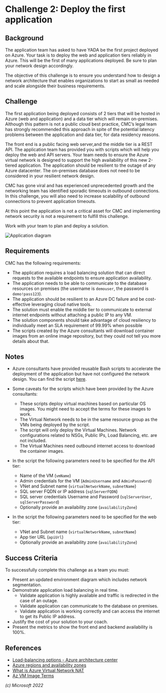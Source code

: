 # Challenge 2: Deploy the first application

## Background

The application team has asked to have YADA be the first project deployed on Azure. Your task is to deploy the web and application tiers reliably in Azure. This will be the first of many applications deployed. Be sure to plan your network design accordingly.

The objective of this challenge is to ensure you understand how to design a network architecture that enables organizations to start as small as needed and scale alongside their business requirements.

## Challenge

The first application being deployed consists of 2 tiers that will be hosted in Azure (web and application) and a data tier which will remain on-premises. Although this pattern is not a public cloud best practice, CMC’s legal team has strongly recommended this approach in spite of the potential latency problems between the application and data tier, for data residency reasons.

The front end is a public facing web server,and the middle tier is a REST API. The application team has provided you with scripts which will help you deploy the web and API servers. Your team needs to ensure the Azure virtual network is designed to support the high availability of this new 2-tiered application. The application should be resilient to the outage of any Azure datacenter. The on-premises database does not need to be considered in your resilient network design.

CMC has gone viral and has experienced unprecedented growth and the networking team has identified sporadic timeouts in outbound connections. In this challenge, you will also need to increase scalability of outbound connections to prevent application timeouts.

At this point the application is not a critical asset for CMC and implementing network security is not a requirement to fulfill this challenge.

Work with your team to plan and deploy a solution.

![Application diagram](images/app_vm.png)

## Requirements

CMC has the following requirements:

- The application requires a load balancing solution that can direct requests to the available endpoints to ensure application availability.
- The application needs to be able to communicate to the database resources on premises (the username is `demouser`, the password is `demo!pass123`).
- The application should be resilient to an Azure DC failure and be cost-effective leveraging cloud native tools.
- The solution must enable the middle tier to communicate to external internet endpoints without attaching a public IP to any VM.
- The solution components should take advantage of cloud resiliency to individually meet an SLA requirement of 99.99% when possible
- The scripts created by the Azure consultants will download container images from an online image repository, but they could not tell you more details about that.

## Notes

- Azure consultants have provided reusable Bash scripts to accelerate the deployment of the application but have not configured the network design. You can find the script [here](../hacker-assets/sol_challenge02.md).
- Some caveats for the scripts which have been provided by the Azure consultants:

  - These scripts deploy virtual machines based on particular OS images. You might need to accept the terms for these images to work.
  - The Virtual Network needs to be in the same resource group as the VMs being deployed by the script.
  - The script will only deploy the Virtual Machines. Network configurations related to NSGs, Public IPs, Load Balancing, etc. are not included.
  - The Virtual Machines need outbound internet access to download the container images.

- In the script the following parameters need to be specified for the API tier:

  - Name of the VM (`vmName`)
  - Admin credentials for the VM (`AdminUsername` and `AdminPassword`)
  - VNet and Subnet name (`virtualNetworkName`, `subnetName`)
  - SQL server FQDN or IP address (`sqlServerFQDN`)
  - SQL server credentials Username and Password (`sqlServerUser`, `sqlServerPassword`)
  - Optionally provide an availability zone (`availabilityZone`)

- In the script the following parameters need to be specified for the web tier:
  - VNet and Subnet name (`virtualNetworkName`, `subnetName`)
  - App tier URL (`apiUrl`)
  - Optionally provide an availability zone (`availabilityZone`)

## Success Criteria

To successfully complete this challenge as a team you must:

- Present an updated environment diagram which includes network segmentation.
- Demonstrate application load balancing in real time.
  - Validate application is highly available and traffic is redirected in the case of an outage.
  - Validate application can communicate to the database on premises.
  - Validate application is working correctly and can access the internet to get its Public IP address.
- Justify the cost of your solution to your coach.
- Present the metrics to show the front end and backend availability is 100%.

## References

- [Load-balancing options - Azure architecture center](https://learn.microsoft.com/azure/architecture/guide/technology-choices/load-balancing-overview)
- [Azure regions and availability zones](https://learn.microsoft.com/azure/availability-zones/az-overview)
- [What is Azure Virtual Network NAT](https://learn.microsoft.com/en-us/azure/virtual-network/nat-gateway/nat-overview)
- [Az VM Image Terms](https://learn.microsoft.com/en-us/cli/azure/vm/image/terms?view=azure-cli-latest)

_(c) Microsoft 2022_
